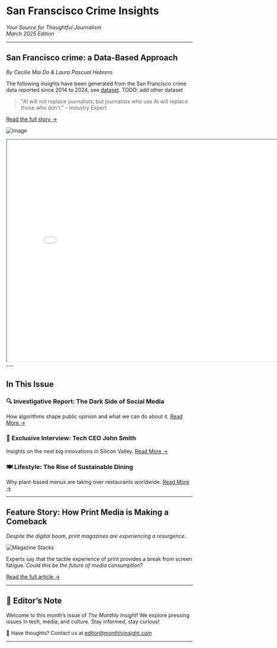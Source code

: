# **San Franscisco Crime Insights**  
*Your Source for Thoughtful Journalism*  
*March 2025 Edition*  

---

## **San Francisco crime: a Data-Based Approach**  
_By Cecilie Mai Do & Laura Pascual Hebrero_  

The following insights have been generated from the San Francisco crime data reported since 2014 to 2024, see [dataset](https://data.sfgov.org/Public-Safety/Police-Department-Incident-Reports-2018-to-Present/wg3w-h783/about_data). TODO: add other dataset

> "AI will not replace journalists, but journalists who use AI will replace those who don’t." – Industry Expert  

[Read the full story →](#cover-story)  

![image](/images/cat.jpg)

<iframe src="{{ site.baseurl }}/docs/images/bokeh_plot.html" width="800" height="600"></iframe>
---


## **In This Issue**  

### **🔍 Investigative Report: The Dark Side of Social Media**  
How algorithms shape public opinion and what we can do about it. [Read More →](#investigative-report)  

### **🎤 Exclusive Interview: Tech CEO John Smith**  
Insights on the next big innovations in Silicon Valley. [Read More →](#exclusive-interview)  

### **🍽️ Lifestyle: The Rise of Sustainable Dining**  
Why plant-based menus are taking over restaurants worldwide. [Read More →](#lifestyle)  

---

## **Feature Story: How Print Media is Making a Comeback**  
_Despite the digital boom, print magazines are experiencing a resurgence._  

![Magazine Stacks](magazine.jpg)  

Experts say that the tactile experience of print provides a break from screen fatigue. *Could this be the future of media consumption?*  

[Read the full article →](#print-comeback)  

---

## **📝 Editor’s Note**  

Welcome to this month’s issue of *The Monthly Insight*! We explore pressing issues in tech, media, and culture. Stay informed, stay curious!  

📩 Have thoughts? Contact us at [editor@monthlyinsight.com](mailto:editor@monthlyinsight.com)  

---

